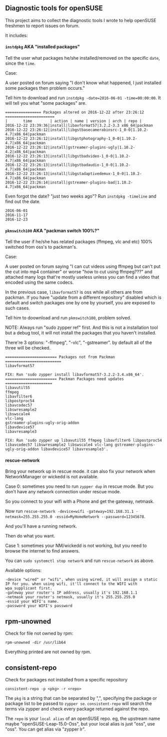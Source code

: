 ## Diagnostic tools for openSUSE ##

This project aims to collect the diagnostic tools I wrote to help openSUSE freshmen to report issues on forum.

It includes:

#### `instdpkg` AKA "installed packages" ####

Tell the user what packages he/she installed/removed on the specific `date`, since the `time`.

Case: 

A user posted on forum saying "I don't know what happened, I just installed some packages then problem occurs."

Tell him to download and run `instdpkg -date=2016-06-01 -time=00:00:00`. It will tell you what "some packages" are.

	================ Packages altered on 2016-12-22 after 23:26:12 ======================
	|       time        | action | name | version | arch | repo |
	2016-12-22 23:39:36|install|libavformat57|3.2.2-3.3 x86_64|packman
	2016-12-22 23:26:12|install|libgstbasecamerabinsrc-1_0-0|1.10.2-4.7|x86_64|packman
	2016-12-22 23:26:12|install|libgstphotography-1_0-0|1.10.2-4.7|x86_64|packman
	2016-12-22 23:26:12|install|gstreamer-plugins-ugly|1.10.2-4.2|x86_64|packman
	2016-12-22 23:26:13|install|libgstbadvideo-1_0-0|1.10.2-4.7|x86_64|packman
	2016-12-22 23:26:13|install|libgstbadaudio-1_0-0|1.10.2-4.7|x86_64|packman
	2016-12-22 23:26:13|install|libgstadaptivedemux-1_0-0|1.10.2-4.7|x86_64|packman
	2016-12-22 23:26:14|install|gstreamer-plugins-bad|1.10.2-4.7|x86_64|packman

Even forgot the date? "just two weeks ago"? Run `instdpkg -timeline` and find out the date.

	2016-06-01
	2016-11-17
	2016-12-23

#### `pkmswitch100` AKA "packman switch 100%?"

Tell the user if he/she has related packages (ffmpeg, vlc and etc) 100% switched from oss's to packman's.

Case:

A user posted on forum saying "I can cut videos using ffmpeg but can't put the cut into mp4 container"
or worse "how to cut using ffmpeg???" and attached many logs that're mostly useless unless you can find
a video that encoded using the same codecs.

In the previous case, `libavformat57` is oss while all others are from packman. If you have "update
from a different repository" disabled which is default and switch packages one by one by yourself, you
are exposed to such cases.

Tell him to doownload and run `pkmswitch100`, problem solved.

NOTE: Always run "sudo zypper ref" first. And this is not a installation tool but a debug tool, 
it will not install the packages that you haven't installed.

There're 3 options: "-ffmpeg", "-vlc", "-gstreamer". by default all of the three will be checked.

	======================= Packages not from Packman =========================
	libavformat57

	FIX: Run 'sudo zypper install libavformat57-3.2.2-3.4.x86_64'.
	======================= Packman Packages need updates =====================
	libavutil55
	ffmpeg
	libavfilter6
	libpostproc54
	libavcodec57
	libswresample2
	libswscale4
	vlc-lang
	gstreamer-plugins-ugly-orig-addon
	libavdevice57
	libavresample3

	FIX: Run 'sudo zypper up libavutil55 ffmpeg libavfilter6 libpostproc54 libavcodec57 libswresample2 libswscale4 vlc-lang gstreamer-plugins-ugly-orig-addon libavdevice57 libavresample3'.

#### rescue-network

Bring your network up in rescue mode. it can also fix your network when NetworkManager or wickedd is not available.

Case 0: sometimes you need to run `zypper dup` in rescue mode. But you don't have any network connection under rescue mode.

So you connect to your wifi with a Phone and get the gateway, netmask.

Now run `rescue-network -device=wifi -gateway=192.168.31.1 -netmask=255.255.255.0 -essid=MyHomeNetwork --password=12345678`.

And you'll have a running network.

Then do what you want.

Case 1: sometimes your NM/wickedd is not working, but you need to browse the internet to find answers.

You can `sudo systemctl stop network` and run `rescue-network` as above.

Available options:

    -device "wired" or "wifi", when using wired, it will assign a static IP for you. when using wifi, it'll connect to the WIFI with wpa_supplicant first.
    -gateway your router's IP address, usually it's 192.168.1.1
    -netmask your router's netmask, usually it's 255.255.255.0
    -essid your WIFI's name.
    -password your WIFI's password

## rpm-unowned

Check for file not owned by rpm:

    rpm-unowned -dir /usr/lib64

Everything printed are not owned by rpm.

## consistent-repo

Check for packages not installed from a specific repository

    consistent-repo -p <pkg> -r <repo>

The `pkg` is a string that can be separated by ",", specifying the package or package list to be passed to `zypper se`.
`consistent-repo` will search the terms via zypper and check every package returned against the repo.

The `repo` is your `local alias` of an openSUSE repo. eg, the upstream name maybe "openSUSE-Leap-15.0-Oss", but your local
alias is just "oss", use "oss". You can get alias via "zypper lr".
